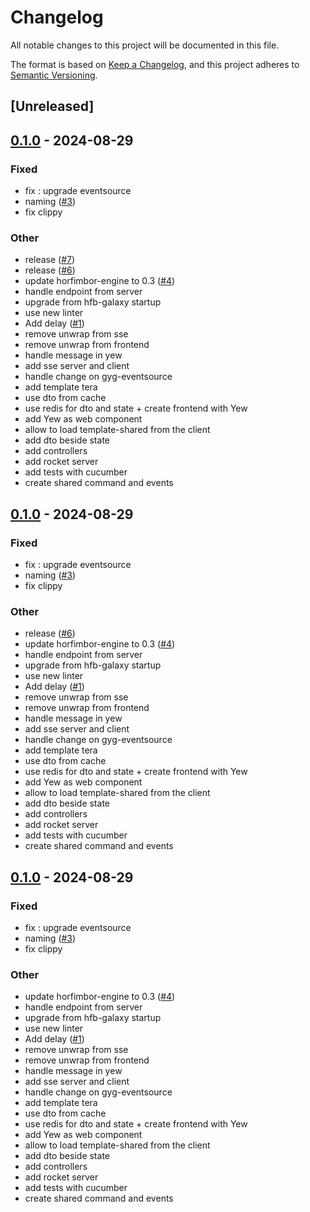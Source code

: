 # Changelog
All notable changes to this project will be documented in this file.

The format is based on [Keep a Changelog](https://keepachangelog.com/en/1.0.0/),
and this project adheres to [Semantic Versioning](https://semver.org/spec/v2.0.0.html).

## [Unreleased]

## [0.1.0](https://github.com/horfimbor/horfimbor-template/releases/tag/template-server-v0.1.0) - 2024-08-29

### Fixed
- fix : upgrade eventsource
- naming ([#3](https://github.com/horfimbor/horfimbor-template/pull/3))
- fix clippy

### Other
- release ([#7](https://github.com/horfimbor/horfimbor-template/pull/7))
- release ([#6](https://github.com/horfimbor/horfimbor-template/pull/6))
- update horfimbor-engine to 0.3 ([#4](https://github.com/horfimbor/horfimbor-template/pull/4))
- handle endpoint from server
- upgrade from hfb-galaxy startup
- use new linter
- Add delay ([#1](https://github.com/horfimbor/horfimbor-template/pull/1))
- remove unwrap from sse
- remove unwrap from frontend
- handle message in yew
- add sse server and client
- handle change on gyg-eventsource
- add template tera
- use dto from cache
- use redis for dto and state + create frontend with Yew
- add Yew as web component
- allow to load template-shared from the client
- add dto beside state
- add controllers
- add rocket server
- add tests with cucumber
- create shared command and events

## [0.1.0](https://github.com/horfimbor/horfimbor-template/releases/tag/template-server-v0.1.0) - 2024-08-29

### Fixed
- fix : upgrade eventsource
- naming ([#3](https://github.com/horfimbor/horfimbor-template/pull/3))
- fix clippy

### Other
- release ([#6](https://github.com/horfimbor/horfimbor-template/pull/6))
- update horfimbor-engine to 0.3 ([#4](https://github.com/horfimbor/horfimbor-template/pull/4))
- handle endpoint from server
- upgrade from hfb-galaxy startup
- use new linter
- Add delay ([#1](https://github.com/horfimbor/horfimbor-template/pull/1))
- remove unwrap from sse
- remove unwrap from frontend
- handle message in yew
- add sse server and client
- handle change on gyg-eventsource
- add template tera
- use dto from cache
- use redis for dto and state + create frontend with Yew
- add Yew as web component
- allow to load template-shared from the client
- add dto beside state
- add controllers
- add rocket server
- add tests with cucumber
- create shared command and events

## [0.1.0](https://github.com/horfimbor/horfimbor-template/releases/tag/template-server-v0.1.0) - 2024-08-29

### Fixed
- fix : upgrade eventsource
- naming ([#3](https://github.com/horfimbor/horfimbor-template/pull/3))
- fix clippy

### Other
- update horfimbor-engine to 0.3 ([#4](https://github.com/horfimbor/horfimbor-template/pull/4))
- handle endpoint from server
- upgrade from hfb-galaxy startup
- use new linter
- Add delay ([#1](https://github.com/horfimbor/horfimbor-template/pull/1))
- remove unwrap from sse
- remove unwrap from frontend
- handle message in yew
- add sse server and client
- handle change on gyg-eventsource
- add template tera
- use dto from cache
- use redis for dto and state + create frontend with Yew
- add Yew as web component
- allow to load template-shared from the client
- add dto beside state
- add controllers
- add rocket server
- add tests with cucumber
- create shared command and events
